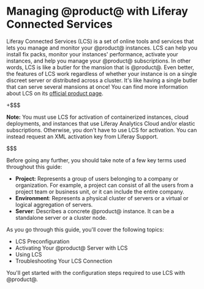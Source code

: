 # Managing @product@ with Liferay Connected Services [](id=managing-liferay-with-liferay-connected-services)

Liferay Connected Services (LCS) is a set of online tools and services that lets 
you manage and monitor your @product@ instances. LCS can help you install fix 
packs, monitor your instances' performance, activate your instances, and help 
you manage your @product@ subscriptions. In other words, LCS is like a butler 
for the mansion that is @product@. Even better, the features of LCS work 
regardless of whether your instance is on a single discreet server or 
distributed across a cluster. It's like having a single butler that can serve 
several mansions at once! You can find more information about LCS on its 
[official product page](http://www.liferay.com/products/liferay-connected-services). 

+$$$

**Note:** You must use LCS for activation of containerized instances, cloud 
deployments, and instances that use Liferay Analytics Cloud and/or elastic 
subscriptions. Otherwise, you don't have to use LCS for activation. You can 
instead request an XML activation key from Liferay Support. 

$$$

Before going any further, you should take note of a few key terms used 
throughout this guide: 

- **Project:** Represents a group of users belonging to a company or 
  organization. For example, a project can consist of all the users from a 
  project team or business unit, or it can include the entire company. 
- **Environment**: Represents a physical cluster of servers or a virtual or 
  logical aggregation of servers. 
- **Server**: Describes a concrete @product@ instance. It can be a standalone 
  server or a cluster node. 

As you go through this guide, you'll cover the following topics: 

- LCS Preconfiguration 
- Activating Your @product@ Server with LCS 
- Using LCS 
- Troubleshooting Your LCS Connection

You'll get started with the configuration steps required to use LCS with 
@product@. 
